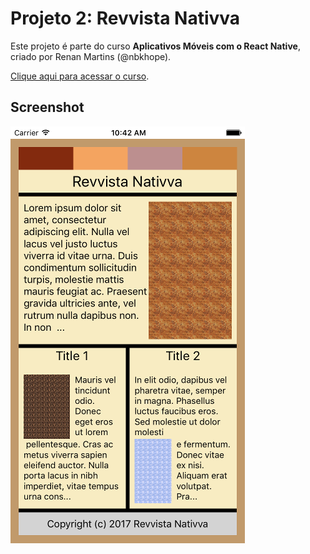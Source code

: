 # Projeto 2: Revvista Nativva

Este projeto é parte do curso **Aplicativos Móveis com o React Native**, criado por Renan Martins (@nbkhope).

[Clique aqui para acessar o curso](https://www.udemy.com/course/aplicativos-moveis-com-o-react-native/).

## Screenshot

![Revvista Nativva App](./screenshot.png)
